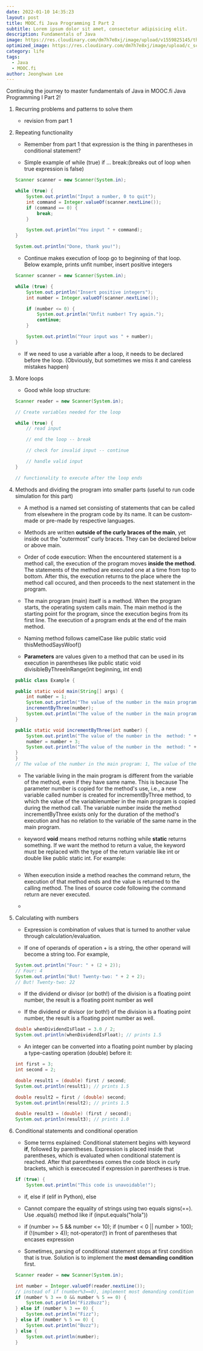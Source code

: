 ```yaml
---
date: 2022-01-10 14:35:23
layout: post
title: MOOC.fi Java Programming I Part 2
subtitle: Lorem ipsum dolor sit amet, consectetur adipisicing elit.
description: Fundamentals of Java
image: https://res.cloudinary.com/dm7h7e8xj/image/upload/v1559825145/theme16_o0seet.jpg
optimized_image: https://res.cloudinary.com/dm7h7e8xj/image/upload/c_scale,w_380/v1559825145/theme16_o0seet.jpg
category: life
tags:
  - Java
  - MOOC.fi
author: Jeonghwan Lee
---
```


Continuing the journey to master fundamentals of Java in MOOC.fi Java Programming I Part 2!

1. Recurring problems and patterns to solve them
    * revision from part 1

2. Repeating functionality
    * Remember from part 1 that expression is the thing in parentheses in conditional statement? 

    * Simple example of while (true) if ... break:(breaks out of loop when true expression is false)

    ```java
    Scanner scanner = new Scanner(System.in);

    while (true) {
        System.out.println("Input a number, 0 to quit");
        int command = Integer.valueOf(scanner.nextLine());
        if (command == 0) {
            break;
        }

        System.out.println("You input " + command);
    }

    System.out.println("Done, thank you!");
    ```
    
    * Continue makes execution of loop go to beginning of that loop. Below example, prints unfit number, insert positive integers

    ```java
    Scanner scanner = new Scanner(System.in);

    while (true) {
        System.out.println("Insert positive integers");
        int number = Integer.valueOf(scanner.nextLine());

        if (number <= 0) {
            System.out.println("Unfit number! Try again.");
            continue;
        }

        System.out.println("Your input was " + number);
    }
    ```

    * If we need to use a variable after a loop, it needs to be declared before the loop. (Obviously, but sometimes we miss it and careless mistakes happen) 

3. More loops
    * Good while loop structure:

    ```java
    Scanner reader = new Scanner(System.in);

    // Create variables needed for the loop

    while (true) {
        // read input

        // end the loop -- break

        // check for invalid input -- continue

        // handle valid input
    }

    // functionality to execute after the loop ends
    ```

4. Methods and dividing the program into smaller parts (useful to run code simulation for this part)
    * A method is a named set consisting of statements that can be called from elsewhere in the program code by its name. It can be custom-made or pre-made by respective languages.

    * Methods are written **outside of the curly braces of the main**, yet inside out the "outermost" curly braces. They can be declared below or above main.

    * Order of code execution: When the encountered statement is a method call, the execution of the program moves **inside the method**. The statements of the method are executed one at a time from top to bottom. After this, the execution returns to the place where the method call occured, and then proceeds to the next statement in the program.

    * The main program (main) itself is a method. When the program starts, the operating system calls main. The main method is the starting point for the program, since the execution begins from its first line. The execution of a program ends at the end of the main method.

    * Naming method follows camelCase like public static void thisMethodSaysWoof()

    * **Parameters** are values given to a method that can be used in its execution in parentheses like public static void divisibleByThreeInRange(int beginning, int end)

    ```java
    public class Example {

    public static void main(String[] args) {
        int number = 1;
        System.out.println("The value of the number in the main program: " + number);
        incrementByThree(number);
        System.out.println("The value of the number in the main program: " + number);
    }
    
    public static void incrementByThree(int number) {
        System.out.println("The value of the number in the  method: " + number);
        number = number + 3;
        System.out.println("The value of the number in the  method: " + number);
    }
    }
    // The value of the number in the main program: 1, The value of the number in the  method: 1, The value of the number in the  method: 4, The value of the number in the main program: 1
    ```

    * The variable living in the main program is different from the variable of the method, even if they have same name. This is because The parameter number is copied for the method's use, i.e., a new variable called number is created for incrementByThree method, to which the value of the variablenumber in the main program is copied during the method call. The variable number inside the method incrementByThree exists only for the duration of the method's execution and has no relation to the variable of the same name in the main program.

    * keyword **void** means method returns nothing while **static** returns something. If we want the method to return a value, the keyword must be replaced with the type of the return variable like int or double like public static int. For example:

    ```java

    ```

    * When execution inside a method reaches the command return, the execution of that method ends and the value is returned to the calling method. The lines of source code following the command return are never executed.

    * 


5. Calculating with numbers
    * Expression is combination of values that is turned to another value through calculation/evaluation.

    * If one of operands of operation + is a string, the other operand will become a string too. For example, 

    ```java
    System.out.println("Four: " + (2 + 2)); 
    // Four: 4
    System.out.println("But! Twenty-two: " + 2 + 2);
    // But! Twenty-two: 22
    ```

    * If the dividend or divisor (or both!) of the division is a floating point number, the result is a floating point number as well

    * If the dividend or divisor (or both!) of the division is a floating point number, the result is a floating point number as well.

    ```java
    double whenDividendIsFloat = 3.0 / 2;
    System.out.println(whenDividendIsFloat); // prints 1.5
    ```
    * An integer can be converted into a floating point number by placing a type-casting operation (double) before it:

    ```java
    int first = 3;
    int second = 2;

    double result1 = (double) first / second;
    System.out.println(result1); // prints 1.5

    double result2 = first / (double) second;
    System.out.println(result2); // prints 1.5

    double result3 = (double) (first / second);
    System.out.println(result3); // prints 1.0

    ```

6. Conditional statements and conditional operation
    * Some terms explained: Conditional statement begins with keyword **if**, followed by parentheses. Expression is placed inside that parentheses, which is evaluated when conditional statement is reached. After that parentheses comes the code block in curly brackets, which is exececuted if expression in parentheses is true.

    ```java
    if (true) {
        System.out.println("This code is unavoidable!");
    ```

    * if, else if (elif in Python), else

    * Cannot compare the equality of strings using two equals signs(==). Use .equals() method like if (input.equals("hola"))

    * if (number >= 5 && number <= 10); if (number < 0 || number > 100); if (!(number > 4)); not-operator(!) in front of parentheses that encases expression 

    * Sometimes, parsing of conditional statement stops at first condition that is true. Solution is to implement the **most demanding condition** first.

    ```java
    Scanner reader = new Scanner(System.in);

    int number = Integer.valueOf(reader.nextLine());
    // instead of if (number%3==0), implement most demanding condition first to avoid stop of parsing
    if (number % 3 == 0 && number % 5 == 0) {
        System.out.println("FizzBuzz");
    } else if (number % 3 == 0) {
        System.out.println("Fizz");
    } else if (number % 5 == 0) {
        System.out.println("Buzz");
    } else {
        System.out.println(number);
    }
    ```










